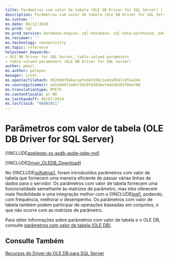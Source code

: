 ```yaml
---
title: Parâmetros com valor de tabela (OLE DB Driver for SQL Server) | Microsoft Docs
description: Parâmetros com valor de tabela (OLE DB Driver for SQL Server)
ms.custom: ''
ms.date: 06/12/2018
ms.prod: sql
ms.prod_service: database-engine, sql-database, sql-data-warehouse, pdw
ms.reviewer: ''
ms.technology: connectivity
ms.topic: reference
helpviewer_keywords:
- OLE DB Driver for SQL Server, table-valued parameters
- table-valued parameters (OLE DB Driver for SQL Server)
author: pmasl
ms.author: pelopes
manager: jroth
ms.openlocfilehash: d520d07940acaefeb67d38c1e4da9547c8fea344
ms.sourcegitcommit: ad2e98972a0e739c0fd2038ef4a030265f0ee788
ms.translationtype: MTE75
ms.contentlocale: pt-BR
ms.lasthandoff: 06/07/2019
ms.locfileid: "66802911"
---
```

# <a name="table-valued-parameters-ole-db-driver-for-sql-server"></a>Parâmetros com valor de tabela (OLE DB Driver for SQL Server)
[!INCLUDE[appliesto-ss-asdb-asdw-pdw-md](../../../includes/appliesto-ss-asdb-asdw-pdw-md.md)]

[!INCLUDE[Driver_OLEDB_Download](../../../includes/driver_oledb_download.md)]

  No [!INCLUDE[ssKatmai](../../../includes/sskatmai-md.md)], foram introduzidos parâmetros com valor de tabela que fornecem uma maneira eficiente de passar várias linhas de dados para o servidor. Os parâmetros com valor de tabela fornecem uma funcionalidade semelhante às matrizes de parâmetro, mas eles oferecem mais flexibilidade e uma integração melhor com o [!INCLUDE[tsql](../../../includes/tsql-md.md)], podendo, com frequência, melhorar o desempenho. Os parâmetros com valor de tabela também podem participar de operações baseadas em conjuntos, o que não ocorre com as matrizes de parâmetro.  
  
  
 Para obter informações sobre parâmetros com valor de tabela e o OLE DB, consulte [parâmetros com valor de tabela &#40;OLE DB&#41;](../../oledb/ole-db-table-valued-parameters/table-valued-parameters-ole-db.md).  
  
## <a name="see-also"></a>Consulte Também  
 [Recursos do Driver do OLE DB para SQL Server](../../oledb/features/oledb-driver-for-sql-server-features.md) 
  
  
